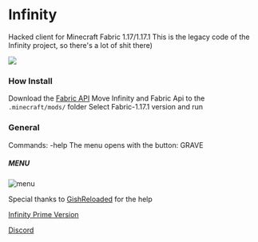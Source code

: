 # Infinity
Hacked client for Minecraft Fabric 1.17/1.17.1
This is the legacy code of the Infinity project, so there's a lot of shit there)

[![](https://img.shields.io/static/v1?label=&message=Download%20&color=blue&style=for-the-badge)](https://github.com/SprayDown/Infinity/releases/download/Infinity/Infinity-1.0.7.jar)

### How Install
Download the [Fabric API](https://www.curseforge.com/minecraft/mc-mods/fabric-api/download/3516424)
Move Infinity and Fabric Api to the `.minecraft/mods/` folder
Select Fabric-1.17.1 version and run

### General
Commands: -help
The menu opens with the button: GRAVE

##### MENU
![menu](https://i.ibb.co/tDMq6N6/menu.png)

Special thanks to [GishReloaded](https://github.com/GishReloaded) for the help

[Infinity Prime Version](https://vk.com/whyuleet)

[Discord](https://discord.gg/JT9eAsVVH4)